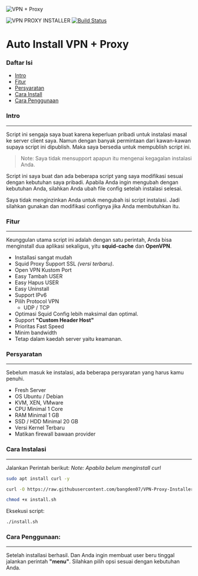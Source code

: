 ![VPN + Proxy](https://image.freepik.com/free-vector/virtual-private-network-isometric-concept_134815-43.jpg)

![VPN PROXY INSTALLER](https://github.com/bangden07/VPN-Proxy-Installer/workflows/VPN%20PROXY%20INSTALLER/badge.svg) [![Build Status](https://travis-ci.com/bangden07/VPN-Proxy-Installer.svg?branch=master)](https://travis-ci.com/bangden07/VPN-Proxy-Installer)

# Auto Install VPN + Proxy

### Daftar Isi

- [Intro](#intro)
- [Fitur](#fitur)
- [Persyaratan](#persyaratan)
- [Cara Install](#cara-instalasi)
- [Cara Penggunaan](#cara-penggunaan)

### Intro
---
Script ini sengaja saya buat karena keperluan pribadi untuk instalasi masal ke server client saya. Namun dengan banyak permintaan dari kawan-kawan supaya script ini dipublish. Maka saya bersedia untuk mempublish script ini.

> Note: Saya tidak mensupport apapun itu mengenai kegagalan instalasi Anda.

Script ini saya buat dan ada beberapa script yang saya modifikasi sesuai dengan kebutuhan saya pribadi. Apabila Anda ingin mengubah dengan kebutuhan Anda, silahkan Anda ubah file config setelah instalasi selesai.

Saya tidak menginzinkan Anda untuk mengubah isi script instalasi. Jadi silahkan gunakan dan modifikasi confignya jika Anda membutuhkan itu.

### Fitur
---
Keunggulan utama script ini adalah dengan satu perintah, Anda bisa menginstall dua aplikasi sekaligus, yitu **squid-cache** dan **OpenVPN**.

- Installasi sangat mudah
- Squid Proxy Support SSL *(versi terbaru)*.
- Open VPN Kustom Port
- Easy Tambah USER
- Easy Hapus USER
- Easy Uninstall
- Support IPv6
- Pilih Protocol VPN
    - UDP / TCP
- Optimasi Squid Config lebih maksimal dan optimal.
- Support **"Custom Header Host"**
- Prioritas Fast Speed
- Minim bandwidth
- Tetap dalam kaedah server yaitu keamanan.

### Persyaratan
---

Sebelum masuk ke instalasi, ada beberapa persyaratan yang harus kamu penuhi.

- Fresh Server
- OS Ubuntu / Debian
- KVM, XEN, VMware
- CPU Minimal 1 Core
- RAM Minimal 1 GB
- SSD / HDD Minimal 20 GB
- Versi Kernel Terbaru
- Matikan firewall bawaan provider

### Cara Instalasi
---

Jalankan Perintah berikut:
*Note: Apabila belum menginstall curl*
```bash
sudo apt install curl -y
```

```bash
curl -O https://raw.githubusercontent.com/bangden07/VPN-Proxy-Installer/master/install.sh

chmod +x install.sh
```

Eksekusi script:

```bash
./install.sh
```

### Cara Penggunaan:
---

Setelah installasi berhasil. Dan Anda ingin membuat user beru tinggal jalankan perintah **"menu"**. Silahkan pilih opsi sesuai dengan kebutuhan Anda.